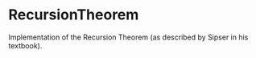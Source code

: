 # RecursionTheorem
Implementation of the Recursion Theorem (as described by Sipser in his textbook). 
